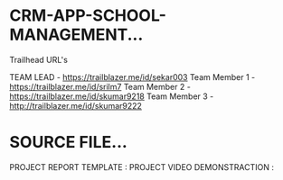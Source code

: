 # CRM-APP-SCHOOL-MANAGEMENT...

Trailhead URL's
                
 TEAM LEAD    - https://trailblazer.me/id/sekar003
Team Member 1 - https://trailblazer.me/id/srilm7
Team Member 2 - https://trailblazer.me/id/skumar9218
Team Member 3 - http://trailblazer.me/id/skumar9222

# SOURCE FILE...

PROJECT REPORT TEMPLATE :
PROJECT VIDEO DEMONSTRACTION :
